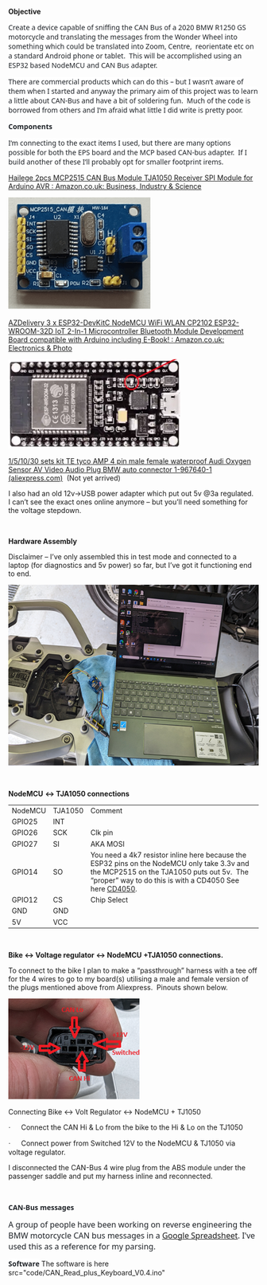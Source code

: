 <div class="WordSection1">

**<span lang="EN-IE" style="mso-ansi-language:EN-IE">Objective </span>**

<span style="font-family:&quot;Segoe UI&quot;,sans-serif;color:#1F2328;
background:white">Create a device capable of sniffing the CAN Bus of a
2020 BMW R1250 GS motorcycle and translating the messages from the
Wonder Wheel into something which could be translated into Zoom,
<span class="GramE">Centre,<span style="mso-spacerun:yes"> 
</span>reorientate</span> etc on a standard Android phone or
tablet.<span style="mso-spacerun:yes">  </span>This will be accomplished
using an ESP32 based <span class="SpellE">NodeMCU</span> and CAN Bus
adapter. </span>

<span style="font-family:&quot;Segoe UI&quot;,sans-serif;color:#1F2328;
background:white">There are commercial products which can do this – but
I wasn’t aware of them when I started and anyway the primary aim of this
project was to learn a little about CAN-Bus and have a bit of soldering
fun.<span style="mso-spacerun:yes">  </span>Much of the code is borrowed
from others and I’m afraid what little I did write is
<span class="GramE">pretty poor</span>.<span style="mso-spacerun:yes">  
</span></span>

**<span style="font-family:&quot;Segoe UI&quot;,sans-serif;
color:#1F2328;background:white">Components </span>**

<span style="font-family:&quot;Segoe UI&quot;,sans-serif;color:#1F2328;
background:white">I’m connecting to the exact items I used, but there
are many options possible for both the EPS board and the MCP based
CAN-bus adapter.<span style="mso-spacerun:yes">  </span>If I build
another of <span class="GramE">these</span> I’ll probably opt for
smaller footprint <span class="SpellE">irems</span>.</span>

[<span class="SpellE">Hailege</span> 2pcs MCP2515 CAN Bus Module TJA1050
Receiver SPI Module for Arduino <span class="GramE">AVR :</span>
Amazon.co.uk: Business, Industry &
Science](https://www.amazon.co.uk/dp/B07Z1V2RTM?psc=1&ref=ppx_yo2ov_dt_b_product_details)

<span style="mso-no-proof:yes"><img src="Wonderwheel_files/image001.png" data-border="0"
v:shapes="_x0000_i1028" width="286" height="226"
alt="A blue circuit board with yellow and blue objects Description automatically generated" /></span>

[<span class="SpellE">AZDelivery</span> 3 x ESP32-DevKitC
<span class="SpellE">NodeMCU</span> <span class="SpellE">WiFi</span>
WLAN CP2102 ESP32-WROOM-32D IoT 2-In-1 Microcontroller Bluetooth Module
Development Board compatible with Arduino including
E-Book<span class="GramE">! :</span> Amazon.co.uk: Electronics &
Photo](https://www.amazon.co.uk/dp/B074RGW2VQ?psc=1&ref=ppx_yo2ov_dt_b_product_details)

<span style="mso-no-proof:yes"><img src="Wonderwheel_files/image003.png" data-border="0"
v:shapes="_x0000_i1027" width="346" height="179"
alt="A close-up of a circuit board Description automatically generated" /></span>

[1/5/10/30 sets kit TE <span class="SpellE">tyco</span> AMP 4 pin male
female waterproof Audi Oxygen Sensor AV Video Audio Plug BMW auto
connector 1-967640-1
(aliexpress.com)](https://www.aliexpress.com/item/33035334981.html)<span style="mso-spacerun:yes"> 
</span>(Not yet arrived)

I also had an old 12v-\>USB power adapter which put out 5v @3a
regulated.<span style="mso-spacerun:yes">  </span>I can’t see the exact
ones online anymore – but you’ll need something for the voltage
stepdown.

 

**Hardware Assembly**

Disclaimer – I’ve only assembled this in test mode and connected to a
laptop (for diagnostics and 5v power) so far, but I’ve got it
functioning end to end.

<span style="mso-no-proof:yes"><img src="Wonderwheel_files/image005.png" data-border="0"
v:shapes="_x0000_i1026" width="602" height="363"
alt="A computer on a blue towel Description automatically generated" /></span>

 

<span class="SpellE">**NodeMCU**</span> **\<-\> TJA1050 connections**

|  |  |  |
|----|----|----|
| <span class="SpellE">NodeMCU</span> | TJA1050 | Comment |
| GPIO25 | INT |   |
| GPIO26 | SCK | <span class="SpellE">Clk</span> pin |
| GPIO27 | SI | AKA MOSI |
| GPIO14 | SO | You need a 4k7 resistor inline here because the ESP32 pins on the <span class="SpellE">NodeMCU</span> only take 3.3v and the MCP2515 on the TJA1050 puts out 5v.<span style="mso-spacerun:yes">  </span>The “proper” way to do this is with a CD4050 See here [CD4050](https://www.build-electronic-circuits.com/4000-series-integrated-circuits/ic-4050/). |
| GPIO12 | CS | Chip Select |
| GND | GND |   |
| 5V | VCC |   |

 

**Bike \<-\> Voltage regulator \<-\> <span class="SpellE">NodeMCU</span>
+TJA1050 connections.**

To connect to the <span class="GramE">bike</span> I plan to make a
“passthrough” harness with a tee off for the 4 wires to go to my
board(s) utilising a male and female version of the plugs mentioned
above from
<span class="SpellE">Aliexpress</span>.<span style="mso-spacerun:yes"> 
</span>Pinouts shown below.

<span style="mso-no-proof:yes"><img src="Wonderwheel_files/image006.png" data-border="0"
v:shapes="Picture_x0020_1" width="264" height="202"
alt="A hand holding a black device Description automatically generated" /></span>

Connecting Bike \<-\> Volt Regulator \<-\>
<span class="SpellE">NodeMCU</span> + TJ1050

<span style="font-family:Symbol;mso-fareast-font-family:Symbol;mso-bidi-font-family:
Symbol"><span style="mso-list:Ignore">·<span style="font:7.0pt &quot;Times New Roman&quot;">        
</span></span></span>Connect the CAN Hi & Lo from the bike to the Hi &
Lo on the TJ1050

<span style="font-family:Symbol;mso-fareast-font-family:Symbol;mso-bidi-font-family:
Symbol"><span style="mso-list:Ignore">·<span style="font:7.0pt &quot;Times New Roman&quot;">        
</span></span></span>Connect power from Switched 12V to the
<span class="SpellE">NodeMCU</span> & TJ1050 via voltage regulator.

I disconnected the CAN-Bus 4 wire plug from the ABS module under the
passenger saddle and put my harness inline and reconnected.

 

**<span style="font-family:&quot;Segoe UI&quot;,sans-serif;
color:#1F2328;background:white">CAN-Bus messages</span>**

<span style="font-size:12.0pt;font-family:&quot;Segoe UI&quot;,sans-serif;
mso-fareast-font-family:&quot;Times New Roman&quot;;color:#1F2328;mso-font-kerning:0pt;
mso-ligatures:none;mso-fareast-language:EN-GB">A group of people have
been working on reverse engineering the BMW motorcycle CAN bus messages
in
a </span><span style="color:black;mso-color-alt:windowtext">[<span style="font-size:12.0pt;font-family:&quot;Segoe UI&quot;,sans-serif;mso-fareast-font-family:
&quot;Times New Roman&quot;;mso-font-kerning:0pt;mso-ligatures:none;mso-fareast-language:
EN-GB">Google
Spreadsheet</span>](https://docs.google.com/spreadsheets/d/1tUrOES5fQZa92Robr6uP8v2dzQDq9ohHjUiTU3isqdc/edit#gid=0)</span><span style="font-size:12.0pt;
font-family:&quot;Segoe UI&quot;,sans-serif;mso-fareast-font-family:&quot;Times New Roman&quot;;
color:#1F2328;mso-font-kerning:0pt;mso-ligatures:none;mso-fareast-language:
EN-GB">. I've used this as a reference for my parsing.</span>

**<span style="font-family:&quot;Segoe UI&quot;,sans-serif;
color:#1F2328;background:white">Software</span>**
The software is here src="code/CAN_Read_plus_Keyboard_V0.4.ino"
 

 

<span style="font-family:&quot;Segoe UI&quot;,sans-serif;color:#1F2328;
background:white"></span>

 

<span style="font-family:&quot;Segoe UI&quot;,sans-serif;color:#1F2328;
background:white"></span>

 

<span lang="EN-IE" style="mso-ansi-language:EN-IE"></span>

 

<span lang="EN-IE" style="mso-ansi-language:EN-IE"></span>

 

</div>

